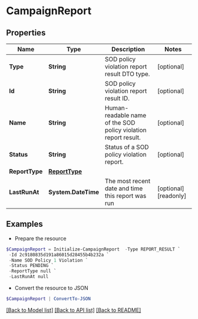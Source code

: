# CampaignReport
## Properties

Name | Type | Description | Notes
------------ | ------------- | ------------- | -------------
**Type** | **String** | SOD policy violation report result DTO type. | [optional] 
**Id** | **String** | SOD policy violation report result ID. | [optional] 
**Name** | **String** | Human-readable name of the SOD policy violation report result. | [optional] 
**Status** | **String** | Status of a SOD policy violation report. | [optional] 
**ReportType** | [**ReportType**](ReportType.md) |  | 
**LastRunAt** | **System.DateTime** | The most recent date and time this report was run | [optional] [readonly] 

## Examples

- Prepare the resource
```powershell
$CampaignReport = Initialize-CampaignReport  -Type REPORT_RESULT `
 -Id 2c9180835d191a86015d28455b4b232a `
 -Name SOD Policy 1 Violation `
 -Status PENDING `
 -ReportType null `
 -LastRunAt null
```

- Convert the resource to JSON
```powershell
$CampaignReport | ConvertTo-JSON
```

[[Back to Model list]](../README.md#documentation-for-models) [[Back to API list]](../README.md#documentation-for-api-endpoints) [[Back to README]](../README.md)

